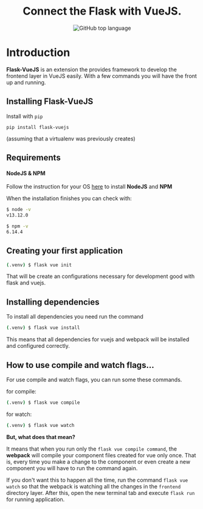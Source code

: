 <h1 align="center">
  Connect the Flask with VueJS.
</h1>

<p align="center">
<img alt="GitHub top language" src="https://img.shields.io/github/languages/top/pacotei/flask-vuejs">
</p>

# Introduction

**Flask-VueJS** is an extension the provides framework to develop the frontend layer in VueJS easily. With a few commands you will have the front up and running.

## Installing Flask-VueJS

Install with `pip`  

    pip install flask-vuejs

 (assuming that a virtualenv was previously creates)

## Requirements


#### NodeJS & NPM 

Follow the instruction for your OS [here](https://nodejs.org/en/download/package-manager/) to install **NodeJS** and **NPM**

When the installation finishes you can check with:    
```sh
$ node -v
v13.12.0

$ npm -v
6.14.4
```


## Creating your first application

```sh
(.venv) $ flask vue init
``` 


That will be create an configurations necessary for development good with flask and vuejs.


## Installing dependencies

To install all dependencies you need run the command

```sh
(.venv) $ flask vue install
``` 
This means that all dependencies for vuejs and webpack will be installed and configured correctly.


## How to use compile and watch flags...

For use compile and watch flags, you can run some these commands.

for compile:
```sh
(.venv) $ flask vue compile
``` 

for watch:
```sh
(.venv) $ flask vue watch
```

**But, what does that mean?**

It means that when you run only the `flask vue compile command`, the **webpack** will compile your component files created for vue only once. That is, every time you make a change to the component or even create a new component you will have to run the command again.

If you don't want this to happen all the time, run the command `flask vue watch` so that the webpack is watching all the changes in the `frontend` directory layer. After this, open the new terminal tab and execute `flask run` for running application.